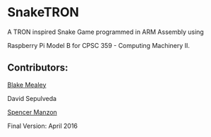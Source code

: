 # SnakeTRON

A TRON inspired Snake Game programmed in ARM Assembly using 

Raspberry Pi Model B for CPSC 359 - Computing Machinery II.

## Contributors:
[Blake Mealey](github.com/blake-mealey)

David Sepulveda

[Spencer Manzon](github.com/spencer-m)




Final Version: April 2016
